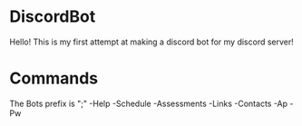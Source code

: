 # DiscordBot
Hello! This is my first attempt at making a discord bot for my discord server!

# Commands
The Bots prefix is ";"
-Help
-Schedule
-Assessments
-Links
-Contacts
-Ap
-Pw
